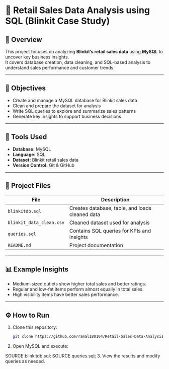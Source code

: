 # 🛒 Retail Sales Data Analysis using SQL (Blinkit Case Study)

## 📘 Overview
This project focuses on analyzing **Blinkit’s retail sales data** using **MySQL** to uncover key business insights.  
It covers database creation, data cleaning, and SQL-based analysis to understand sales performance and customer trends.

---

## 🎯 Objectives
- Create and manage a MySQL database for Blinkit sales data  
- Clean and prepare the dataset for analysis  
- Write SQL queries to explore and summarize sales patterns  
- Generate key insights to support business decisions  

---

## 🧰 Tools Used
- **Database:** MySQL  
- **Language:** SQL  
- **Dataset:** Blinkit retail sales data  
- **Version Control:** Git & GitHub  

---

## 📂 Project Files
| File | Description |
|------|--------------|
| `blinkitdb.sql` | Creates database, table, and loads cleaned data |
| `blinkit_data_clean.csv` | Cleaned dataset used for analysis |
| `queries.sql` | Contains SQL queries for KPIs and insights |
| `README.md` | Project documentation |

---

## 📊 Example Insights
- Medium-sized outlets show higher total sales and better ratings.  
- Regular and low-fat items perform almost equally in total sales.  
- High visibility items have better sales performance.  

---

## ⚙️ How to Run
1. Clone this repository:
   ```bash
   git clone https://github.com/ramal180104/Retail-Sales-Data-Analysis-using-SQL-Blinkit-Case-Study.git
 2. Open MySQL and execute:

SOURCE blinkitdb.sql;
SOURCE queries.sql;
3. View the results and modify queries as needed.
